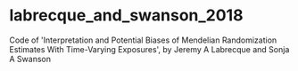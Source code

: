 # labrecque_and_swanson_2018
Code of 'Interpretation and Potential Biases of Mendelian Randomization Estimates With Time-Varying Exposures', by Jeremy A Labrecque and Sonja A Swanson
